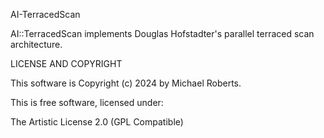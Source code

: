 AI-TerracedScan

AI::TerracedScan implements Douglas Hofstadter's parallel terraced scan architecture.

LICENSE AND COPYRIGHT

This software is Copyright (c) 2024 by Michael Roberts.

This is free software, licensed under:

  The Artistic License 2.0 (GPL Compatible)

